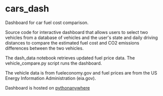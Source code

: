 # cars_dash
Dashboard for car fuel cost comparison.

Source code for interactive dashboard that allows users to select two vehicles from a database of vehicles and the user's state and daily driving distances to compare the estimated fuel cost and CO2 emissions differences between the two vehicles. 

The dash_data notebook retrieves updated fuel price data. The vehicle_compare.py script runs the dashboard.

The vehicle data is from fueleconomy.gov and fuel prices are from the US Energy Information Administration (eia.gov).

Dashboard is hosted on [pythonanywhere](https://rbrad06.pythonanywhere.com)
